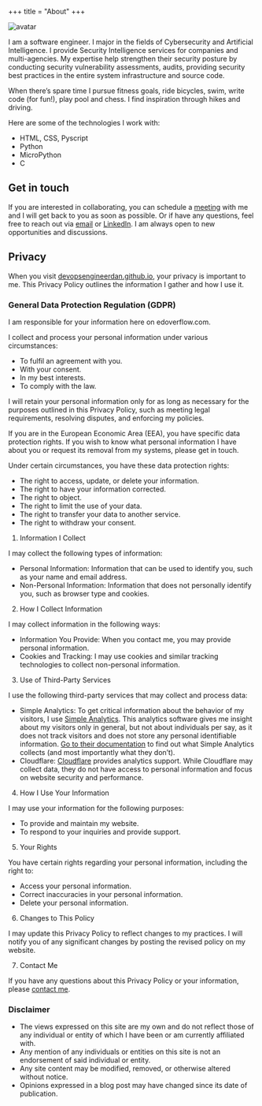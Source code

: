 +++
title = "About"
+++

![avatar](https://github.com/devopsengineerDan/engineer-dancun-personal-blog/assets/48592378/22371748-1176-4a73-9a56-338c2f474a34)


I am a software engineer. I major in the fields of Cybersecurity and Artificial Intelligence. I provide Security Intelligence services for companies and multi-agencies. My expertise help strengthen their security posture by conducting security vulnerability assessments, audits, providing security best practices in the entire system infrastructure and source code. 

When there’s spare time I pursue fitness goals, ride bicycles, swim, write code (for fun!), play pool and chess. I find inspiration through hikes and driving. 

Here are some of the technologies I work with:

  * HTML, CSS, Pyscript
  * Python
  * MicroPython
  * C



## Get in touch

If you are interested in collaborating, you can schedule a [meeting](https://calendly.com/dancunmoruri/30min) with me and I will get back to you as soon as possible. Or if have any questions, feel free to reach out via [email](mailto:dancunmoruri@gmail.com) or [LinkedIn](https://www.linkedin.com/in/dancun-manyinsa-42518a17b/). I am always open to new opportunities and discussions.



## Privacy

When you visit [devopsengineerdan.github.io](https://devopsengineerdan.github.io), your privacy is important to me. This Privacy Policy outlines the information I gather and how I use it.
### General Data Protection Regulation (GDPR)

I am responsible for your information here on edoverflow.com.

I collect and process your personal information under various circumstances:

* To fulfil an agreement with you.
* With your consent.
* In my best interests.
* To comply with the law.

I will retain your personal information only for as long as necessary for the purposes outlined in this Privacy Policy, such as meeting legal requirements, resolving disputes, and enforcing my policies.

If you are in the European Economic Area (EEA), you have specific data protection rights. If you wish to know what personal information I have about you or request its removal from my systems, please get in touch.

Under certain circumstances, you have these data protection rights:

* The right to access, update, or delete your information.
* The right to have your information corrected.
* The right to object.
* The right to limit the use of your data.
* The right to transfer your data to another service.
* The right to withdraw your consent.

1. Information I Collect

I may collect the following types of information:

* Personal Information: Information that can be used to identify you, such as your name and email address.
* Non-Personal Information: Information that does not personally identify you, such as browser type and cookies.

2. How I Collect Information

I may collect information in the following ways:

* Information You Provide: When you contact me, you may provide personal information.
* Cookies and Tracking: I may use cookies and similar tracking technologies to collect non-personal information.

3. Use of Third-Party Services

I use the following third-party services that may collect and process data:

* Simple Analytics: To get critical information about the behavior of my visitors, I use [Simple Analytics](https://www.simpleanalytics.com/). This analytics software gives me insight about my visitors only in general, but not about individuals per say, as it does not track visitors and does not store any personal identifiable information. [Go to their documentation](https://docs.simpleanalytics.com/what-we-collect) to find out what Simple Analytics collects (and most importantly what they don’t).
* Cloudflare: [Cloudflare](https://www.cloudflare.com/en-gb/privacypolicy/) provides analytics support. While Cloudflare may collect data, they do not have access to personal information and focus on website security and performance.

4. How I Use Your Information

I may use your information for the following purposes:

* To provide and maintain my website.
* To respond to your inquiries and provide support.

5. Your Rights

You have certain rights regarding your personal information, including the right to:

* Access your personal information.
* Correct inaccuracies in your personal information.
* Delete your personal information.

6. Changes to This Policy

I may update this Privacy Policy to reflect changes to my practices. I will notify you of any significant changes by posting the revised policy on my website.

7. Contact Me

If you have any questions about this Privacy Policy or your information, please [contact me](mailto:dancunmoruri@gmail.com).




### Disclaimer

* The views expressed on this site are my own and do not reflect those of any individual or entity of which I have been or am currently affiliated with.
* Any mention of any individuals or entities on this site is not an endorsement of said individual or entity.
* Any site content may be modified, removed, or otherwise altered without notice.
* Opinions expressed in a blog post may have changed since its date of publication.


 
